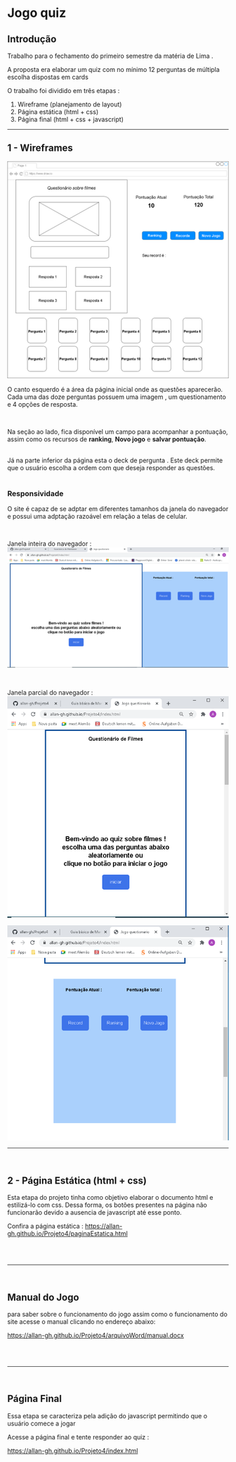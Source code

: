 # Jogo quiz

## Introdução

Trabalho para o fechamento do primeiro semestre da matéria de Lima . 

A proposta era elaborar um quiz com no mínimo 12 perguntas de múltipla escolha  dispostas em cards

O trabalho foi dividido em três etapas :

1. Wireframe (planejamento de layout)
2. Página estática (html + css)
3. Página final (html + css + javascript)

---
## 1 - Wireframes
![imagem do wireframe](images/WireframeVersaofinal.png)

O canto esquerdo é a área da página inicial onde as questões aparecerão. Cada uma das doze perguntas possuem uma imagem , um questionamento e 4 opções de resposta.

<br>

Na seção ao lado, fica disponível um campo para acompanhar a pontuação, assim como os recursos de **ranking**, **Novo jogo** e **salvar pontuação**.

<br>
Já na parte inferior da página esta o deck de pergunta . Este deck permite que o usuário escolha a ordem com que deseja responder as questões. 

<br>
<br>

### **Responsividade**
O site é capaz de se adptar em diferentes tamanhos da janela do navegador e possui uma adptação razoável em relação a telas de celular.

<br>

Janela inteira do navegador :
![tela inteira](images/telaInteira_quiz.png)

<br>

Janela parcial do navegador :
![tela parcial](images/tela_menor1.png)

![tela parcial](images/tela_menor2.png)

---

<br>

## 2 - Página Estática (html + css)
Esta etapa do projeto tinha como objetivo elaborar o documento html e estilizá-lo com css. Dessa forma, os botões presentes na página não funcionarão  devido a ausencia de javascript até esse ponto.

Confira a página estática : <https://allan-gh.github.io/Projeto4/paginaEstatica.html>

<br>
<br>

---
<br>

## Manual do Jogo

para saber sobre o funcionamento do jogo assim como o funcionamento do site  acesse  o manual clicando no endereço abaixo:

<https://allan-gh.github.io/Projeto4/arquivoWord/manual.docx> 

<br>
<br>

---
<br>

## Página Final
Essa etapa se caracteriza pela adição do javascript permitindo que o usuário comece a jogar

Acesse a página final e tente responder ao quiz :

<https://allan-gh.github.io/Projeto4/index.html>



